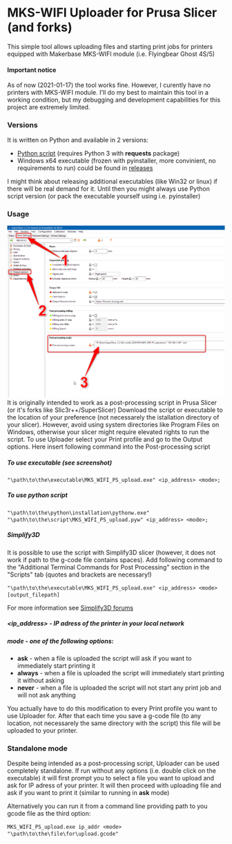 # MKS-WIFI Uploader for Prusa Slicer (and forks)

This simple tool allows uploading files and starting print jobs for printers equipped with Makerbase MKS-WIFI module (i.e. Flyingbear Ghost 4S/5)

#### Important notice
As of now (2021-01-17) the tool works fine. However, I curently have no printers with MKS-WIFI module. I'll do my best to maintain this tool in a working condition, but my debugging and development capabilities for this project are extremely limited.

### Versions
It is written on Python and available in 2 versions:
+ [Python script](src/MKS_WIFI_PS_upload.pyw) (requires Python 3 with **requests** package) 
+ Windows x64 executable (frozen with pyinstaller, more convinient, no requirements to run) could be found in [releases](/releases/latest)

I might think about releasing additional executables (like Win32 or linux) if there will be real demand for it. Until then you might always use Python script version (or pack the executable yourself using i.e. pyinstaller)

### Usage
![PS postprocessing script](PS_screenshot.png)
It is originally intended to work as a post-processing script in Prusa Slicer (or it's forks like Slic3r++/SuperSlicer)
Download the script or executable to the location of your preference (not necessarely the istallation directory of your slicer). However, avoid using system directories like Program Files on Windows, otherwise your slicer might require elevated rights to run the script.
To use Uploader select your Print profile and go to the Output options. Here insert following command into the Post-processing script
##### To use executable (see screenshot)
```
"\path\to\the\executable\MKS_WIFI_PS_upload.exe" <ip_address> <mode>;
```

##### To use python script
```
"\path\to\the\python\installation\pythonw.exe" "\path\to\the\script\MKS_WIFI_PS_upload.pyw" <ip_address> <mode>;
```

##### Simplify3D
It is possible to use the script with Simplify3D slicer (however, it does not work if path to the g-code file contains spaces). Add following command to the "Additional Terminal Commands for Post Processing" section in the "Scripts" tab (quotes and brackets are necessary!)
```
"\path\to\the\executable\MKS_WIFI_PS_upload.exe" <ip_address> <mode> [output_filepath]
```
For more information see [Simplify3D forums](https://forum.simplify3d.com/viewtopic.php?f=8&t=1959)

##### <ip_address> - IP adress of the printer in your local network
##### mode - one of the following options:
+ **ask** - when a file is uploaded the script will ask if you want to immediately start printing it
+ **always** - when a file is uploaded the script will immediately start printing it without asking
+ **never** - when a file is uploaded the script will not start any print job and will not ask anything

You actually have to do this modification to every Print profile you want to use Uploader for.
After that each time you save a g-code file (to any location, not necessarely the same directory with the script) this file will be uploaded to your printer.

### Standalone mode
Despite being intended as a post-processing script, Uploader can be used completely standalone.
If run without any options (i.e. double click on the executable) it will first prompt you to select a file you want to upload and ask for IP adress of your printer. It will then proceed with uploading file and ask if you want to print it (similar to running in **ask** mode)

Alternatively you can run it from a command line providing path to you gcode file as the third option:
```
MKS_WIFI_PS_upload.exe ip_addr <mode> "\path\to\the\file\for\upload.gcode"
```

